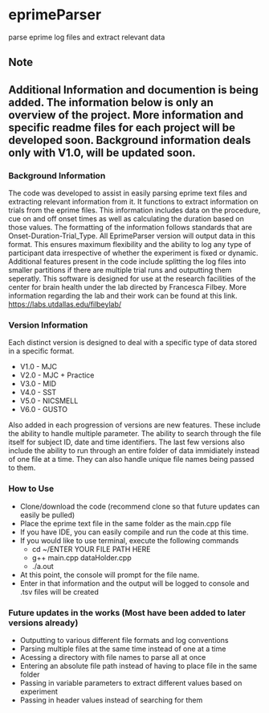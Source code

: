 # eprimeParser
parse eprime log files and extract relevant data

## Note
## Additional Information and documention is being added. The information below is only an overview of the project. More information and specific readme files for each project will be developed soon. Background information deals only with V1.0, will be updated soon.

### Background Information
The code was developed to assist in easily parsing eprime text files and extracting relevant information from it. It functions to extract information on trials from the eprime files. This information includes data on the procedure, cue on and off onset times as well as calculating the duration based on those values. The formatting of the information follows standards that are Onset-Duration-Trial_Type. All EprimeParser version will output data in this format. This ensures maximum flexibility and the ability to log any type of participant data irrespective of whether the experiment is fixed or dynamic. Additional features present in the code include splitting the log files into smaller partitions if there are multiple trial runs and outputting them seperatly. This software is designed for use at the research facilities of the center for brain health under the lab directed by Francesca Filbey. More information regarding the lab and their work can be found at this link. https://labs.utdallas.edu/filbeylab/

### Version Information
Each distinct version is designed to deal with a specific type of data stored in a specific format. 
- V1.0 - MJC
- V2.0 - MJC + Practice
- V3.0 - MID
- V4.0 - SST
- V5.0 - NICSMELL
- V6.0 - GUSTO

Also added in each progression of versions are new features. These include the ability to handle multiple parameter. The ability to search through the file itself for subject ID, date and time identifiers. 
The last few versions also include the ability to run through an entire folder of data immidiately instead of one file at a time. They can also handle unique file names being passed to them.

### How to Use
- Clone/download the code (recommend clone so that future updates can easily be pulled)
- Place the eprime text file in the same folder as the main.cpp file
- If you have IDE, you can easily compile and run the code at this time.
- If you would like to use terminal, execute the following commands
  - cd ~/ENTER YOUR FILE PATH HERE
  - g++ main.cpp dataHolder.cpp
  - ./a.out
 - At this point, the console will prompt for the file name. 
 - Enter in that information and the output will be logged to console and .tsv files will be created
 
### Future updates in the works (Most have been added to later versions already)
 - Outputting to various different file formats and log conventions
 - Parsing multiple files at the same time instead of one at a time
 - Acessing a directory with file names to parse all at once
 - Entering an absolute file path instead of having to place file in the same folder
 - Passing in variable parameters to extract different values based on experiment
 - Passing in header values instead of searching for them
